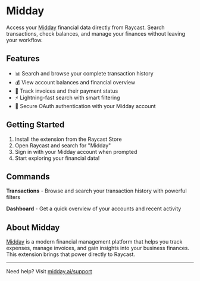 # Midday

Access your [Midday](https://midday.ai) financial data directly from Raycast. Search transactions, check balances, and manage your finances without leaving your workflow.

## Features

- 📊 Search and browse your complete transaction history
- 💰 View account balances and financial overview
- 🧾 Track invoices and their payment status
- ⚡ Lightning-fast search with smart filtering
- 🔐 Secure OAuth authentication with your Midday account

## Getting Started

1. Install the extension from the Raycast Store
2. Open Raycast and search for "Midday"
3. Sign in with your Midday account when prompted
4. Start exploring your financial data!

## Commands

**Transactions** - Browse and search your transaction history with powerful filters

**Dashboard** - Get a quick overview of your accounts and recent activity

## About Midday

[Midday](https://midday.ai) is a modern financial management platform that helps you track expenses, manage invoices, and gain insights into your business finances. This extension brings that power directly to Raycast.

---

Need help? Visit [midday.ai/support](https://midday.ai/support)
